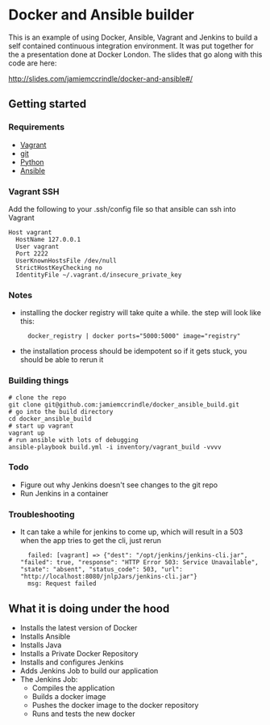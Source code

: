 # Docker and Ansible builder

This is an example of using Docker, Ansible, Vagrant and Jenkins to build a self contained continuous 
integration environment. It was put together for the a presentation done at Docker London. The slides 
that go along with this code are here:

http://slides.com/jamiemccrindle/docker-and-ansible#/

## Getting started

### Requirements

* [Vagrant](http://www.vagrantup.com/)
* [git](http://git-scm.com/)
* [Python](https://www.python.org/)
* [Ansible](http://www.ansible.com/home)

### Vagrant SSH

Add the following to your .ssh/config file so that ansible can ssh into Vagrant

    Host vagrant
      HostName 127.0.0.1
      User vagrant
      Port 2222
      UserKnownHostsFile /dev/null
      StrictHostKeyChecking no
      IdentityFile ~/.vagrant.d/insecure_private_key

### Notes

* installing the docker registry will take quite a while. the step will look like this:

        docker_registry | docker ports="5000:5000" image="registry"
        
* the installation process should be idempotent so if it gets stuck, you should be able
  to rerun it

### Building things


    # clone the repo
    git clone git@github.com:jamiemccrindle/docker_ansible_build.git
    # go into the build directory
    cd docker_ansible_build
    # start up vagrant
    vagrant up
    # run ansible with lots of debugging
    ansible-playbook build.yml -i inventory/vagrant_build -vvvv
    
    
### Todo

* Figure out why Jenkins doesn't see changes to the git repo
* Run Jenkins in a container
    
### Troubleshooting

* It can take a while for jenkins to come up, which will result in a 503 when the app tries to get the cli, just rerun 

        failed: [vagrant] => {"dest": "/opt/jenkins/jenkins-cli.jar", "failed": true, "response": "HTTP Error 503: Service Unavailable", "state": "absent", "status_code": 503, "url": "http://localhost:8080/jnlpJars/jenkins-cli.jar"}
        msg: Request failed

## What it is doing under the hood

* Installs the latest version of Docker
* Installs Ansible
* Installs Java
* Installs a Private Docker Repository
* Installs and configures Jenkins
* Adds Jenkins Job to build our application
* The Jenkins Job:
    * Compiles the application
    * Builds a docker image
    * Pushes the docker image to the docker repository
    * Runs and tests the new docker